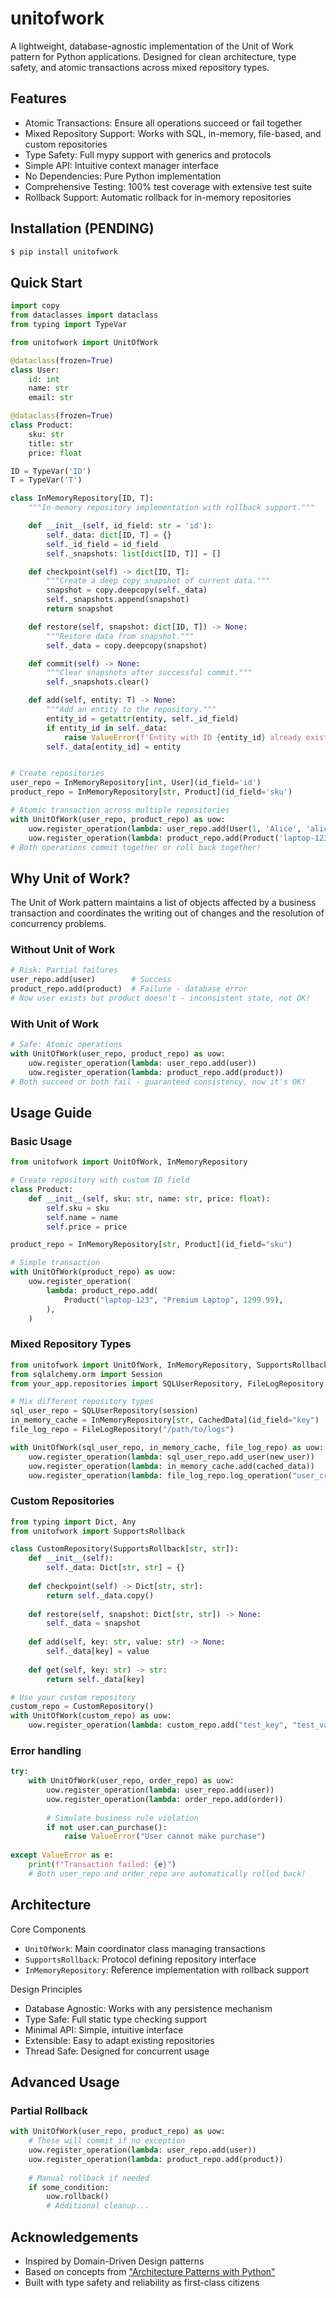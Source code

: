 # unitofwork

A lightweight, database-agnostic implementation of the Unit of Work pattern for Python applications.
Designed for clean architecture, type safety, and atomic transactions across mixed repository types.

## Features

- Atomic Transactions: Ensure all operations succeed or fail together
- Mixed Repository Support: Works with SQL, in-memory, file-based, and custom repositories
- Type Safety: Full mypy support with generics and protocols
- Simple API: Intuitive context manager interface
- No Dependencies: Pure Python implementation
- Comprehensive Testing: 100% test coverage with extensive test suite
- Rollback Support: Automatic rollback for in-memory repositories

## Installation (PENDING)

``` bash
$ pip install unitofwork
```

## Quick Start

``` python
import copy
from dataclasses import dataclass
from typing import TypeVar

from unitofwork import UnitOfWork

@dataclass(frozen=True)
class User:
    id: int
    name: str
    email: str

@dataclass(frozen=True)
class Product:
    sku: str
    title: str
    price: float

ID = TypeVar('ID')
T = TypeVar('T')

class InMemoryRepository[ID, T]:
    """In-memory repository implementation with rollback support."""

    def __init__(self, id_field: str = 'id'):
        self._data: dict[ID, T] = {}
        self._id_field = id_field
        self._snapshots: list[dict[ID, T]] = []

    def checkpoint(self) -> dict[ID, T]:
        """Create a deep copy snapshot of current data."""
        snapshot = copy.deepcopy(self._data)
        self._snapshots.append(snapshot)
        return snapshot

    def restore(self, snapshot: dict[ID, T]) -> None:
        """Restore data from snapshot."""
        self._data = copy.deepcopy(snapshot)

    def commit(self) -> None:
        """Clear snapshots after successful commit."""
        self._snapshots.clear()

    def add(self, entity: T) -> None:
        """Add an entity to the repository."""
        entity_id = getattr(entity, self._id_field)
        if entity_id in self._data:
            raise ValueError(f'Entity with ID {entity_id} already exists')
        self._data[entity_id] = entity


# Create repositories
user_repo = InMemoryRepository[int, User](id_field='id')
product_repo = InMemoryRepository[str, Product](id_field='sku')

# Atomic transaction across multiple repositories
with UnitOfWork(user_repo, product_repo) as uow:
    uow.register_operation(lambda: user_repo.add(User(1, 'Alice', 'alice@example.com')))
    uow.register_operation(lambda: product_repo.add(Product('laptop-123', 'Laptop', 999.99)))
# Both operations commit together or roll back together!
```

## Why Unit of Work?

The Unit of Work pattern maintains a list of objects affected by a business transaction
and coordinates the writing out of changes and the resolution of concurrency problems.

### Without Unit of Work

``` python
# Risk: Partial failures
user_repo.add(user)        # Success
product_repo.add(product)  # Failure - database error
# Now user exists but product doesn't - inconsistent state, not OK!
```

### With Unit of Work

``` python
# Safe: Atomic operations
with UnitOfWork(user_repo, product_repo) as uow:
    uow.register_operation(lambda: user_repo.add(user))
    uow.register_operation(lambda: product_repo.add(product))
# Both succeed or both fail - guaranteed consistency, now it's OK!
```

## Usage Guide

### Basic Usage

``` python
from unitofwork import UnitOfWork, InMemoryRepository

# Create repository with custom ID field
class Product:
    def __init__(self, sku: str, name: str, price: float):
        self.sku = sku
        self.name = name
        self.price = price

product_repo = InMemoryRepository[str, Product](id_field="sku")

# Simple transaction
with UnitOfWork(product_repo) as uow:
    uow.register_operation(
        lambda: product_repo.add(
            Product("laptop-123", "Premium Laptop", 1299.99),
        ),
    )
```

### Mixed Repository Types

``` python
from unitofwork import UnitOfWork, InMemoryRepository, SupportsRollback
from sqlalchemy.orm import Session
from your_app.repositories import SQLUserRepository, FileLogRepository

# Mix different repository types
sql_user_repo = SQLUserRepository(session)
in_memory_cache = InMemoryRepository[str, CachedData](id_field="key")
file_log_repo = FileLogRepository("/path/to/logs")

with UnitOfWork(sql_user_repo, in_memory_cache, file_log_repo) as uow:
    uow.register_operation(lambda: sql_user_repo.add_user(new_user))
    uow.register_operation(lambda: in_memory_cache.add(cached_data))
    uow.register_operation(lambda: file_log_repo.log_operation("user_created"))
```

### Custom Repositories

``` python
from typing import Dict, Any
from unitofwork import SupportsRollback

class CustomRepository(SupportsRollback[str, str]):
    def __init__(self):
        self._data: Dict[str, str] = {}
    
    def checkpoint(self) -> Dict[str, str]:
        return self._data.copy()
    
    def restore(self, snapshot: Dict[str, str]) -> None:
        self._data = snapshot
    
    def add(self, key: str, value: str) -> None:
        self._data[key] = value
    
    def get(self, key: str) -> str:
        return self._data[key]

# Use your custom repository
custom_repo = CustomRepository()
with UnitOfWork(custom_repo) as uow:
    uow.register_operation(lambda: custom_repo.add("test_key", "test_value"))
```

### Error handling

``` python
try:
    with UnitOfWork(user_repo, order_repo) as uow:
        uow.register_operation(lambda: user_repo.add(user))
        uow.register_operation(lambda: order_repo.add(order))
        
        # Simulate business rule violation
        if not user.can_purchase():
            raise ValueError("User cannot make purchase")
            
except ValueError as e:
    print(f"Transaction failed: {e}")
    # Both user_repo and order_repo are automatically rolled back!
```

## Architecture

Core Components
- `UnitOfWork`: Main coordinator class managing transactions
- `SupportsRollback`: Protocol defining repository interface
- `InMemoryRepository`: Reference implementation with rollback support

Design Principles
- Database Agnostic: Works with any persistence mechanism
- Type Safe: Full static type checking support
- Minimal API: Simple, intuitive interface
- Extensible: Easy to adapt existing repositories
- Thread Safe: Designed for concurrent usage

## Advanced Usage

### Partial Rollback

``` python
with UnitOfWork(user_repo, product_repo) as uow:
    # These will commit if no exception
    uow.register_operation(lambda: user_repo.add(user))
    uow.register_operation(lambda: product_repo.add(product))
    
    # Manual rollback if needed
    if some_condition:
        uow.rollback()
        # Additional cleanup...
```

## Acknowledgements

- Inspired by Domain-Driven Design patterns
- Based on concepts from ["Architecture Patterns with Python"](https://www.cosmicpython.com)
- Built with type safety and reliability as first-class citizens
